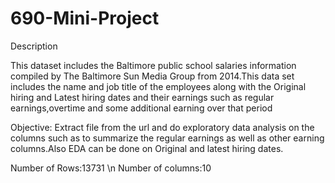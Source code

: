 # 690-Mini-Project

Description

This dataset includes the Baltimore public school salaries information compiled by The Baltimore Sun Media Group from 2014.This data set 
includes the name and job title of the employees along with the Original hiring and Latest hiring dates and their 
earnings such as regular earnings,overtime and some additional earning over that period

Objective: Extract file from the url and do exploratory data analysis on the columns such as to 
summarize the regular earnings as well as other earning columns.Also EDA can be done on Original and latest hiring dates.

Number of Rows:13731 \n
Number of columns:10
